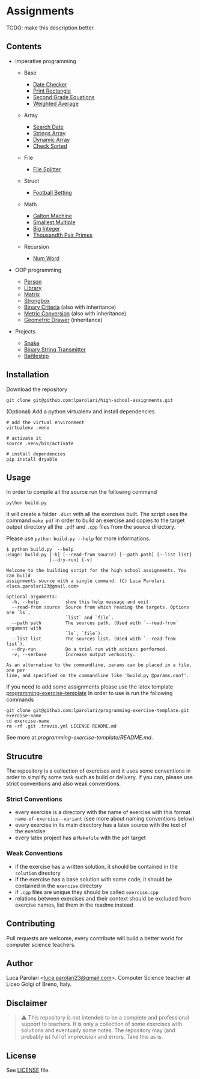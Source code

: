 # Assignments

TODO: make this description better.

## Contents

- Imperative programming

  - Base

    - [Date Checker](date-checker)
    - [Print Rectangle](print-rectangle)
    - [Second Grade Equations](second-grade-eq)
    - [Weighted Average](weighted-average)

  - Array

    - [Search Date](search-date)
    - [Strings Array](strings-array)
    - [Dynamic Array](dynamic-array)
    - [Check Sorted](check-sorted)

  - File

    - [File Splitter](file-splitter)

  - Struct

    - [Football Betting](football-betting)

  - Math

    - [Galton Machine](galton-machine)
    - [Smallest Multiple](smallest-multiple)
    - [Big Integer](big-integer)
    - [Thousandth Pair Primes](thousandth-pair-primes)

  - Recursion
    - [Num Word](num-word)

- OOP programming

  - [Person](person-oop)
  - [Library](library-oop)
  - [Matrix](matrix-oop)
  - [Strongbox](strongbox-oop)
  - [Binary Criteria](binary-criteria-oop) (also with inheritance)
  - [Metric Conversion](metric-conversions-oop) (also with inheritance)
  - [Geometric Drawer](geometric-drawer-oop) (inheritance)

- Projects

  - [Snake](snake)
  - [Binary String Transmitter](binary-string-transmitter)
  - [Battleship](battleship)

## Installation

Download the repository

```
git clone git@github.com:lparolari/high-school-assignments.git
```

(Optional) Add a python virtualenv and install dependencies

```
# add the virtual environment
virtualenv .venv

# activate it
source .venv/bin/activate

# install dependencies
pip install dryable
```

## Usage

In order to compile all the source run the following command

```
python build.py
```

It will create a folder `.dist` with all the exercises built.
The script uses the command `make pdf` in order to build an exercise and copies to the target output
directory all the `.pdf` and `.cpp` files from the source directory.

Please use `python build.py --help` for more informations.

```
$ python build.py  --help
usage: build.py [-h] [--read-from source] [--path path] [--list list]
                [--dry-run] [-v]

Welcome to the building script for the high school assignments. You can build
assignments source with a single command. (C) Luca Parolari
<luca.parolari23@gmail.com>

optional arguments:
  -h, --help          show this help message and exit
  --read-from source  Source from which reading the targets. Options are `ls`,
                      `list` and `file`.
  --path path         The sources path. (Used with `--read-from` argument with
                      `ls`, `file`).
  --list list         The sources list. (Used with `--read-from list`).
  --dry-run           Do a trial run with actions performed.
  -v, --verbose       Increase output verbosity.

As an alternative to the commandline, params can be placed in a file, one per
line, and specified on the commandline like 'build.py @params.conf'.
```

If you need to add some assignments please use the latex template
[programming-exercise-template](https://github.com/lparolari/programming-exercise-template)
In order to use is run the following commands

```
git clone git@github.com:lparolari/programming-exercise-template.git exercise-name
cd exercise-name
rm -rf .git .travis.yml LICENSE README.md
```

See more at _programming-exercise-template/README.md_.

## Strucutre

The repository is a collection of exercises and it uses some conventions in order
to simplify some task such as build or delivery. If you can, please use strict conventions
and also weak conventions.

### Strict Conventions

- every exercise is a directory with the name of exercise with this format `name-of-exercise--variant` (see more about naming conventions below)
- every exercise in its main directory has a latex source with the text of the exercise
- every latex project has a `Makefile` with the `pdf` target

### Weak Conventions

- if the exercise has a written solution, it should be contained in the `solution` directory
- if the exercise has a base solution with some code, it should be contained in the `exercise` directory
- if `.cpp` files are unique they should be called `exercise.cpp`
- relations between exercises and their context should be excluded from exercise names, list them in the readme instead

## Contributing

Pull requests are welcome, every contribute will build a better
world for computer science teachers.

## Author

Luca Parolari <<luca.parolari23@gmail.com>>. Computer Science teacher
at Liceo Golgi of Breno, Italy.

## Disclaimer

> :warning: This repository is not intended to be a complete and
> professional support to teachers. It is only a collection of some
> exercises with solutions and eventually some notes. The repository
> may (and probably is) full of imprecision and errors. Take this
> as is.

## License

See [LICENSE](LICENSE) file.
